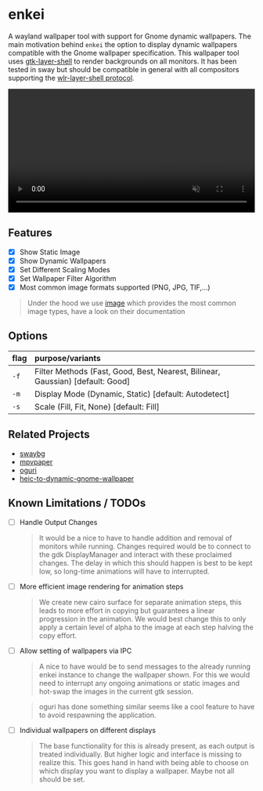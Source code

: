 # enkei

A wayland wallpaper tool with support for Gnome dynamic wallpapers. The main motivation behind `enkei`
the option to display dynamic wallpapers compatible with the
Gnome wallpaper specification. This wallpaper tool uses [gtk-layer-shell](https://github.com/wmww/gtk-layer-shell) to render backgrounds
on all monitors. It has been tested in sway but should be compatible in general
with all compositors supporting the [wlr-layer-shell protocol](https://github.com/swaywm/wlr-protocols/blob/master/unstable/wlr-layer-shell-unstable-v1.xml).

<video width="100%" controls muted alt="A video showing a sped up desktop with enkei running.">
  <source src="data/demo.webm" type="video/webm">
</video>

## Features

- [X] Show Static Image
- [X] Show Dynamic Wallpapers
- [X] Set Different Scaling Modes
- [X] Set Wallpaper Filter Algorithm
- [X] Most common image formats supported (PNG, JPG, TIF,...)

> Under the hood we use [image](https://crates.io/crates/image) which provides the most common image types, have a look on their documentation

## Options

| flag | purpose/variants                                                               |
|:-----|:-------------------------------------------------------------------------------|
| `-f` | Filter Methods (Fast, Good, Best, Nearest, Bilinear, Gaussian) [default: Good] |
| `-m` | Display Mode (Dynamic, Static) [default: Autodetect]                           |
| `-s` | Scale (Fill, Fit, None) [default: Fill]                                        |

## Related Projects

- [swaybg](https://github.com/swaywm/swaybg)
- [mpvpaper](https://github.com/GhostNaN/mpvpaper)
- [oguri](https://github.com/vilhalmer/oguri)
- [heic-to-dynamic-gnome-wallpaper](https://github.com/jwuensche/heic-to-dynamic-gnome-wallpaper)

## Known Limitations / TODOs

- [ ] Handle Output Changes
    > It would be a nice to have to handle addition and removal of monitors
    > while running.  Changes required would be to connect to the gdk
    > DisplayManager and interact with these proclaimed changes. The delay in
    > which this should happen is best to be kept low, so long-time animations
    > will have to interrupted.

- [ ] More efficient image rendering for animation steps

    > We create new cairo surface for separate animation steps, this leads to
    > more effort in copying but guarantees a linear progression in the
    > animation.  We would best change this to only apply a certain level of
    > alpha to the image at each step halving the copy effort.
    
- [ ] Allow setting of wallpapers via IPC

    > A nice to have would be to send messages to the already running enkei
    > instance to change the wallpaper shown.  For this we would need to
    > interrupt any ongoing animations or static images and hot-swap the images
    > in the current gtk session.

    > oguri has done something similar seems like a cool feature to have to
    > avoid respawning the application.
    
- [ ] Individual wallpapers on different displays

    > The base functionality for this is already present, as each output is
    > treated individually. But higher logic and interface is missing to
    > realize this.  This goes hand in hand with being able to choose on which
    > display you want to display a wallpaper. Maybe not all should be set.
